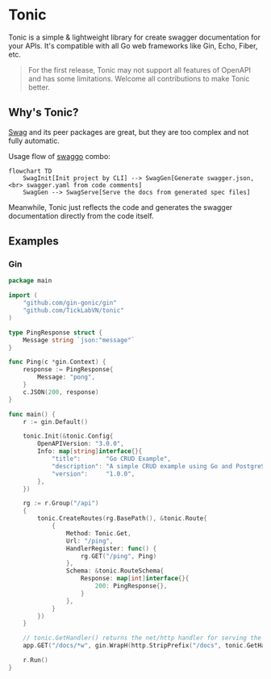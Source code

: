# Tonic

Tonic is a simple & lightweight library for create swagger documentation for your APIs. It's compatible with all Go web frameworks like Gin, Echo, Fiber, etc.

> For the first release, Tonic may not support all features of OpenAPI and has some limitations. Welcome all contributions to make Tonic better.

## Why's Tonic?

[Swag](https://github.com/swaggo/swag) and its peer packages are great, but they are too complex and not fully automatic.

Usage flow of [swaggo](https://github.com/swaggo) combo:

```mermaid
flowchart TD
    SwagInit[Init project by CLI] --> SwagGen[Generate swagger.json, <br> swagger.yaml from code comments]
    SwagGen --> SwagServe[Serve the docs from generated spec files]
```

Meanwhile, Tonic just reflects the code and generates the swagger documentation directly from the code itself.

## Examples

### Gin

```go
package main

import (
    "github.com/gin-gonic/gin"
    "github.com/TickLabVN/tonic"
)

type PingResponse struct {
    Message string `json:"message"`
}

func Ping(c *gin.Context) {
    response := PingResponse{
        Message: "pong",
    }
    c.JSON(200, response)
}

func main() {
    r := gin.Default()

    tonic.Init(&tonic.Config{
		OpenAPIVersion: "3.0.0",
		Info: map[string]interface{}{
			"title":       "Go CRUD Example",
			"description": "A simple CRUD example using Go and PostgreSQL",
			"version":     "1.0.0",
		},
	})

    rg := r.Group("/api")
    {
        tonic.CreateRoutes(rg.BasePath(), &tonic.Route{
            {
                Method: Tonic.Get,
                Url: "/ping",
                HandlerRegister: func() {
                    rg.GET("/ping", Ping)
                },
                Schema: &tonic.RouteSchema{
                    Response: map[int]interface{}{
                        200: PingResponse{},
                    }
                },
            }
        })
    }

    // tonic.GetHandler() returns the net/http handler for serving the swagger documentation
    app.GET("/docs/*w", gin.WrapH(http.StripPrefix("/docs", tonic.GetHandler())))

    r.Run()
}
```
